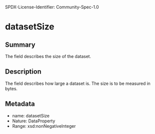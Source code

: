 SPDX-License-Identifier: Community-Spec-1.0

# datasetSize

## Summary

The field describes the size of the dataset.

## Description

The field describes how large a dataset is. 
The size is to be measured in bytes.

## Metadata

- name: datasetSize
- Nature: DataProperty
- Range: xsd:nonNegativeInteger
